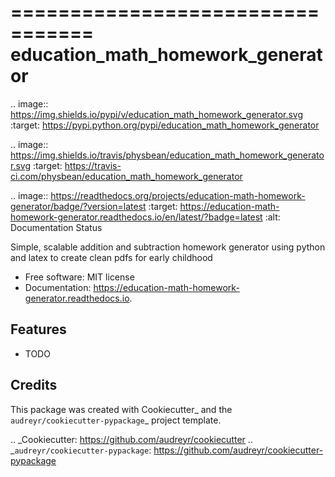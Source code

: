 =================================
education_math_homework_generator
=================================


.. image:: https://img.shields.io/pypi/v/education_math_homework_generator.svg
        :target: https://pypi.python.org/pypi/education_math_homework_generator

.. image:: https://img.shields.io/travis/physbean/education_math_homework_generator.svg
        :target: https://travis-ci.com/physbean/education_math_homework_generator

.. image:: https://readthedocs.org/projects/education-math-homework-generator/badge/?version=latest
        :target: https://education-math-homework-generator.readthedocs.io/en/latest/?badge=latest
        :alt: Documentation Status




Simple, scalable addition and subtraction homework generator using python and latex to create clean pdfs for early childhood 


* Free software: MIT license
* Documentation: https://education-math-homework-generator.readthedocs.io.


Features
--------

* TODO

Credits
-------

This package was created with Cookiecutter_ and the `audreyr/cookiecutter-pypackage`_ project template.

.. _Cookiecutter: https://github.com/audreyr/cookiecutter
.. _`audreyr/cookiecutter-pypackage`: https://github.com/audreyr/cookiecutter-pypackage
